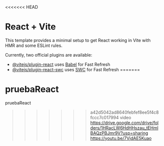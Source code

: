 <<<<<<< HEAD
# React + Vite

This template provides a minimal setup to get React working in Vite with HMR and some ESLint rules.

Currently, two official plugins are available:

- [@vitejs/plugin-react](https://github.com/vitejs/vite-plugin-react/blob/main/packages/plugin-react/README.md) uses [Babel](https://babeljs.io/) for Fast Refresh
- [@vitejs/plugin-react-swc](https://github.com/vitejs/vite-plugin-react-swc) uses [SWC](https://swc.rs/) for Fast Refresh
=======
# pruebaReact
pruebaReact
>>>>>>> a42d5042ad8640febfef8ee5f4c8fccc7c017994
>>>>>>> video
https://drive.google.com/drive/folders/1HRacLW6HdHHszau_tEHmlBAQzPBJmr9V?usp=sharing
https://youtu.be/7VjdAE5Kuao
